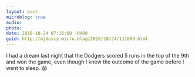 ```yaml
---
layout: post
microblog: true
audio: 
photo: 
date: 2018-10-24 07:16:09 -0400
guid: http://mjdescy.micro.blog/2018/10/24/111609.html
---
```

I had a dream last night that the Dodgers scored 5 runs in the top of the 9th and won the game, even though I knew the outcome of the game before I went to sleep. 😱
